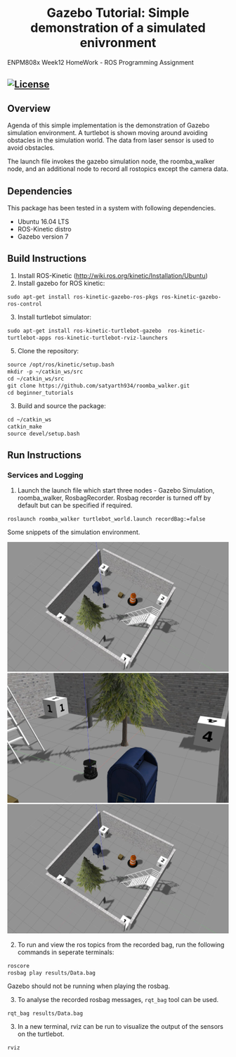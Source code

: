 <h1 align="center"> Gazebo Tutorial: Simple demonstration of a simulated enivronment
</h1>
ENPM808x Week12 HomeWork - ROS Programming Assignment

[![License](https://img.shields.io/badge/License-BSD%203--Clause-blue.svg)](https://opensource.org/licenses/BSD-3-Clause)
---

## Overview

Agenda of this simple implementation is the demonstration of Gazebo simulation environment. A turtlebot is shown moving around avoiding obstacles in the simulation world. The data from laser sensor is used to avoid obstacles.

The launch file invokes the gazebo simulation node, the roomba_walker node, and an additional node to record all rostopics except the camera data. 

## Dependencies

This package has been tested in a system with following dependencies.
- Ubuntu 16.04 LTS
- ROS-Kinetic distro
- Gazebo version 7

## Build Instructions

1) Install ROS-Kinetic (http://wiki.ros.org/kinetic/Installation/Ubuntu)
2) Install gazebo for ROS kinetic:
```
sudo apt-get install ros-kinetic-gazebo-ros-pkgs ros-kinetic-gazebo-ros-control
```
3) Install turtlebot simulator:
```
sudo apt-get install ros-kinetic-turtlebot-gazebo  ros-kinetic-turtlebot-apps ros-kinetic-turtlebot-rviz-launchers
```
5) Clone the repository:
```
source /opt/ros/kinetic/setup.bash
mkdir -p ~/catkin_ws/src
cd ~/catkin_ws/src
git clone https://github.com/satyarth934/roomba_walker.git
cd beginner_tutorials
```

3) Build and source the package:
```
cd ~/catkin_ws
catkin_make
source devel/setup.bash
```

## Run Instructions
### Services and Logging 

1) Launch the launch file which start three nodes - Gazebo Simulation, roomba_walker, RosbagRecorder. Rosbag recorder is turned off by default but can be specified if required.
```
roslaunch roomba_walker turtlebot_world.launch recordBag:=false
```
Some snippets of the simulation environment. 
<center>
	<img src = "./results/1.jpg">
</center>
<center>
	<img src = "./results/2.jpg">
</center>
<center>
	<img src = "./results/1.jpg">
</center>

2) To run and view the ros topics from the recorded bag, run the following commands in seperate terminals:
```
roscore
rosbag play results/Data.bag
```
Gazebo should not be running when playing the rosbag.

3) To analyse the recorded rosbag messages, `rqt_bag` tool can be used.
```
rqt_bag results/Data.bag
```

3) In a new terminal, rviz can be run to visualize the output of the sensors on the turtlebot.
```
rviz
```

